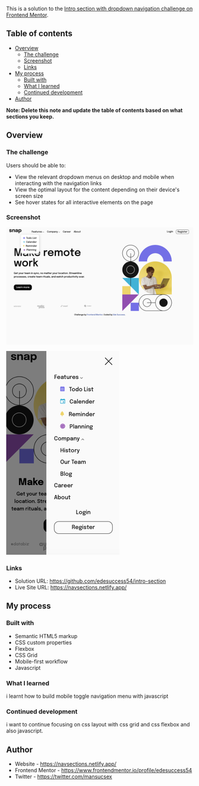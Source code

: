 
This is a solution to the [Intro section with dropdown navigation challenge on Frontend Mentor](https://www.frontendmentor.io/challenges/intro-section-with-dropdown-navigation-ryaPetHE5). 

## Table of contents

- [Overview](#overview)
  - [The challenge](#the-challenge)
  - [Screenshot](#screenshot)
  - [Links](#links)
- [My process](#my-process)
  - [Built with](#built-with)
  - [What I learned](#what-i-learned)
  - [Continued development](#continued-development)
- [Author](#author)

**Note: Delete this note and update the table of contents based on what sections you keep.**

## Overview

### The challenge

Users should be able to:

- View the relevant dropdown menus on desktop and mobile when interacting with the navigation links
- View the optimal layout for the content depending on their device's screen size
- See hover states for all interactive elements on the page

### Screenshot
![](./desktopscreenshot.png)

![](./mobilescreenshot.png)

### Links

- Solution URL: https://github.com/edesuccess54/intro-section
- Live Site URL: https://navsections.netlify.app/

## My process

### Built with

- Semantic HTML5 markup
- CSS custom properties
- Flexbox
- CSS Grid
- Mobile-first workflow
- Javascript

### What I learned
i learnt how to build mobile toggle navigation menu with javascript

### Continued development

i want to continue focusing on css layout with css grid and css flexbox and also javascript.

## Author

- Website - https://navsections.netlify.app/
- Frontend Mentor - https://www.frontendmentor.io/profile/edesuccess54
- Twitter - https://twitter.com/mansucsex

